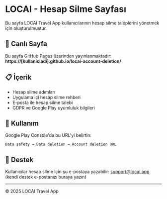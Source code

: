 # LOCAI - Hesap Silme Sayfası

Bu sayfa LOCAI Travel App kullanıcılarının hesap silme taleplerini yönetmek için oluşturulmuştur.

## 🔗 Canlı Sayfa

Bu sayfa GitHub Pages üzerinden yayınlanmaktadır:
**https://[kullaniciadi].github.io/locai-account-deletion/**

## 📋 İçerik

- Hesap silme adımları
- Uygulama içi hesap silme rehberi
- E-posta ile hesap silme talebi
- GDPR ve Google Play uyumluluk bilgileri

## 🚀 Kullanım

Google Play Console'da bu URL'yi belirtin:
```
Data safety → Data deletion → Account deletion URL
```

## 📧 Destek

Kullanıcılar hesap silme için şu e-postaya yazabilir:
support@locai.app (kendi destek e-postanızı buraya yazın)

---

© 2025 LOCAI Travel App

